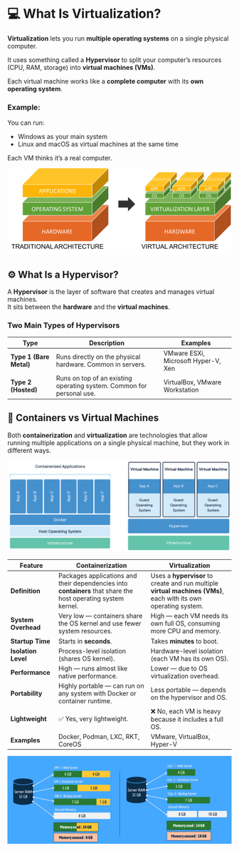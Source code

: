 # 💻 What Is Virtualization?

**Virtualization** lets you run **multiple operating systems** on a single physical computer.

It uses something called a **Hypervisor** to split your computer’s resources (CPU, RAM, storage) into **virtual machines (VMs)**.

Each virtual machine works like a **complete computer** with its **own operating system**.

### Example:
You can run:
- Windows as your main system
- Linux and macOS as virtual machines at the same time

Each VM thinks it’s a real computer.

![Virtualization](./../images/virtual-architecture.png)

## ⚙️ What Is a Hypervisor?

A **Hypervisor** is the layer of software that creates and manages virtual machines.  
It sits between the **hardware** and the **virtual machines**.

### Two Main Types of Hypervisors

| Type | Description | Examples |
|------|--------------|-----------|
| **Type 1 (Bare Metal)** | Runs directly on the physical hardware. Common in servers. | VMware ESXi, Microsoft Hyper-V, Xen |
| **Type 2 (Hosted)** | Runs on top of an existing operating system. Common for personal use. | VirtualBox, VMware Workstation |


## 🔄 Containers vs Virtual Machines

Both **containerization** and **virtualization** are technologies that allow running multiple applications on a single physical machine, but they work in different ways.

![Containers vs VMs](./../images/containerization-virtualization.png)

| Feature             | Containerization                                                                                              | Virtualization                                                                                                   |
| ------------------- | ------------------------------------------------------------------------------------------------------------- | ---------------------------------------------------------------------------------------------------------------- |
| **Definition**      | Packages applications and their dependencies into **containers** that share the host operating system kernel. | Uses a **hypervisor** to create and run multiple **virtual machines (VMs)**, each with its own operating system. |
| **System Overhead** | Very low — containers share the OS kernel and use fewer system resources.                                     | High — each VM needs its own full OS, consuming more CPU and memory.                                             |
| **Startup Time**    | Starts in **seconds**.                                                                                        | Takes **minutes** to boot.                                                                                       |
| **Isolation Level** | Process-level isolation (shares OS kernel).                                                                   | Hardware-level isolation (each VM has its own OS).                                                               |
| **Performance**     | High — runs almost like native performance.                                                                   | Lower — due to OS virtualization overhead.                                                                       |
| **Portability**     | Highly portable — can run on any system with Docker or container runtime.                                     | Less portable — depends on the hypervisor and OS.                                                                |
| **Lightweight**     | ✅ Yes, very lightweight.                                                                                      | ❌ No, each VM is heavy because it includes a full OS.                                                            |
| **Examples**        | Docker, Podman, LXC, RKT, CoreOS                                                                                           | VMware, VirtualBox, Hyper-V                                                                                      |

![Containers vs VMs](./../images/containerization-virtualization-ram.png)
